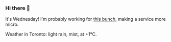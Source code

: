 ### Hi there :wave:

It's Wednesday! I'm probably working for [this bunch](https://github.com/kohofinancial), making a service more micro.

Weather in Toronto: light rain, mist, at +1°C.
